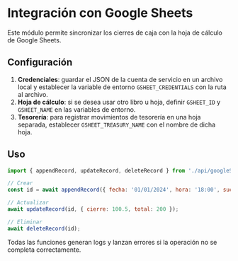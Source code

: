# Integración con Google Sheets

Este módulo permite sincronizar los cierres de caja con la hoja de cálculo de Google Sheets.

## Configuración

1. **Credenciales**: guardar el JSON de la cuenta de servicio en un archivo local y establecer la variable de entorno `GSHEET_CREDENTIALS` con la ruta al archivo.
2. **Hoja de cálculo**: si se desea usar otro libro u hoja, definir `GSHEET_ID` y `GSHEET_NAME` en las variables de entorno.
3. **Tesorería**: para registrar movimientos de tesorería en una hoja separada, establecer `GSHEET_TREASURY_NAME` con el nombre de dicha hoja.

## Uso

```js
import { appendRecord, updateRecord, deleteRecord } from './api/googleSheets.js';

// Crear
const id = await appendRecord({ fecha: '01/01/2024', hora: '18:00', sucursal: 'Parets del Vallès' });

// Actualizar
await updateRecord(id, { cierre: 100.5, total: 200 });

// Eliminar
await deleteRecord(id);
```

Todas las funciones generan logs y lanzan errores si la operación no se completa correctamente.
